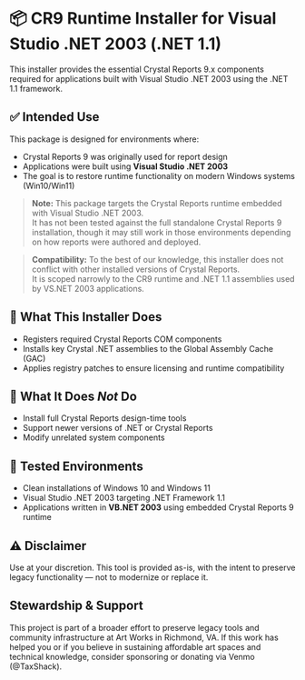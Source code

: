 # 📦 CR9 Runtime Installer for Visual Studio .NET 2003 (.NET 1.1)

This installer provides the essential Crystal Reports 9.x components required for applications built with Visual Studio .NET 2003 using the .NET 1.1 framework.

## ✅ Intended Use

This package is designed for environments where:
- Crystal Reports 9 was originally used for report design  
- Applications were built using **Visual Studio .NET 2003** 
- The goal is to restore runtime functionality on modern Windows systems (Win10/Win11)

> **Note:** This package targets the Crystal Reports runtime embedded with Visual Studio .NET 2003.  
> It has not been tested against the full standalone Crystal Reports 9 installation, though it may still work in those environments depending on how reports were authored and deployed.

> **Compatibility:** To the best of our knowledge, this installer does not conflict with other installed versions of Crystal Reports.  
> It is scoped narrowly to the CR9 runtime and .NET 1.1 assemblies used by VS.NET 2003 applications.

## 🔧 What This Installer Does

- Registers required Crystal Reports COM components  
- Installs key Crystal .NET assemblies to the Global Assembly Cache (GAC)  
- Applies registry patches to ensure licensing and runtime compatibility  

## 🚫 What It Does *Not* Do

- Install full Crystal Reports design-time tools  
- Support newer versions of .NET or Crystal Reports  
- Modify unrelated system components  

## 🧪 Tested Environments

- Clean installations of Windows 10 and Windows 11  
- Visual Studio .NET 2003 targeting .NET Framework 1.1  
- Applications written in **VB.NET 2003** using embedded Crystal Reports 9 runtime

## ⚠️ Disclaimer

Use at your discretion. This tool is provided as-is, with the intent to preserve legacy functionality — not to modernize or replace it.

## Stewardship & Support

This project is part of a broader effort to preserve legacy tools and community infrastructure at Art Works in Richmond, VA. If this work has helped you or if you believe in sustaining affordable art spaces and technical knowledge, consider sponsoring or donating via Venmo (@TaxShack).
